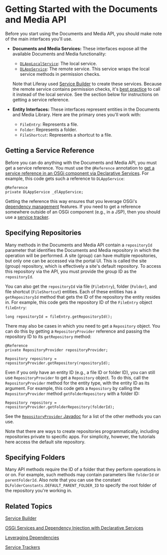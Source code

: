 # Getting Started with the Documents and Media API [](id=getting-started-with-the-documents-and-media-api)

Before you start using the Documents and Media API, you should make note of the 
main interfaces you'll use. 

-   **Documents and Media Services:** These interfaces expose all the available 
    Documents and Media functionality: 

    -   [`DLAppLocalService`](@platform-ref@/7.1-latest/javadocs/portal-kernel/com/liferay/document/library/kernel/service/DLAppLocalService.html): 
        The local service. 
    -   [`DLAppService`](@platform-ref@/7.1-latest/javadocs/portal-kernel/com/liferay/document/library/kernel/service/DLAppService.html): 
        The remote service. This service wraps the local service 
        methods in permission checks. 

    Note that Liferay used 
    [Service Builder](/develop/tutorials/-/knowledge_base/7-1/service-builder) 
    to create these services. Because the remote service contains permission 
    checks, it's 
    [best practice](/develop/tutorials/-/knowledge_base/7-1/creating-remote-services#using-service-builder-to-generate-remote-services) 
    to call it instead of the local service. See the section below for 
    instructions on getting a service reference. 

-   **Entity Interfaces:** These interfaces represent entities in the Documents 
    and Media Library. Here are the primary ones you'll work with: 

    -   `FileEntry`: Represents a file. 
    -   `Folder`: Represents a folder.
    -   `FileShortcut`: Represents a shortcut to a file.

## Getting a Service Reference [](id=getting-a-service-reference)

Before you can do anything with the Documents and Media API, you must get a 
service reference. You must use the `@Reference` annotation to 
[get a service reference in an OSGi component via Declarative Services](/develop/tutorials/-/knowledge_base/7-1/osgi-services-and-dependency-injection-with-declarative-services). 
For example, this code gets such a reference to `DLAppService`: 

    @Reference
    private DLAppService _dlAppService;

Getting the reference this way ensures that you leverage OSGi's 
[dependency management](/develop/tutorials/-/knowledge_base/7-1/leveraging-dependencies) 
features. If you need to get a reference somewhere outside of an OSGi component 
(e.g., in a JSP), then you should use a 
[service tracker](/develop/tutorials/-/knowledge_base/7-1/service-trackers). 

## Specifying Repositories [](id=specifying-repositories)

Many methods in the Documents and Media API contain a `repositoryId` parameter 
that identifies the Documents and Media repository in which the operation will 
be performed. A site (group) can have multiple repositories, but only one can be 
accessed via the portal UI. This is called the site (group) repository, which is 
effectively a site's default repository. To access this repository via the API, 
you must provide the group ID as the `repositoryId`. 

You can also get the `repositoryId` via file (`FileEntry`), folder (`Folder`), 
and file shortcut (`FileShortcut`) entities. Each of these entities has a 
`getRepositoryId` method that gets the ID of the repository the entity resides 
in. For example, this code gets the repository ID of the `FileEntry` object 
`fileEntry`: 

    long repositoryId = fileEntry.getRepositoryId();

There may also be cases in which you need to get a `Repository` object. You can 
do this by getting a `RepositoryProvider` reference and passing the repository 
ID to its `getRepository` method: 

    @Reference
    private RepositoryProvider repositoryProvider;

    Repository repository = repositoryProvider.getRepository(repositoryId);

Even if you only have an entity ID (e.g., a file ID or folder ID), you can still 
use `RepositoryProvider` to get a `Repository` object. To do this, call the 
`RepositoryProvider` method for the entity type, with the entity ID as its 
argument. For example, this code gets a `Repository` by calling the 
`RepositoryProvider` method `getFolderRepository` with a folder ID: 

    Repository repository = repositoryProvider.getFolderRepository(folderId);

See the 
[`RepositoryProvider` Javadoc](@platform-ref@/7.1-latest/javadocs/portal-kernel/com/liferay/portal/kernel/repository/RepositoryProvider.html)
for a list of the other methods you can use. 

Note that there are ways to create repositories programmatically, including 
repositories private to specific apps. For simplicity, however, the tutorials 
here access the default site repository. 

## Specifying Folders [](id=specifying-folders)

Many API methods require the ID of a folder that they perform operations in or 
on. For example, such methods may contain parameters like `folderId` or 
`parentFolderId`. Also note that you can use the constant 
`DLFolderConstants.DEFAULT_PARENT_FOLDER_ID` to specify the root folder of the 
repository you're working in. 

## Related Topics

[Service Builder](/develop/tutorials/-/knowledge_base/7-1/service-builder)

[OSGi Services and Dependency Injection with Declarative Services](/develop/tutorials/-/knowledge_base/7-1/osgi-services-and-dependency-injection-with-declarative-services)

[Leveraging Dependencies](/develop/tutorials/-/knowledge_base/7-1/leveraging-dependencies)

[Service Trackers](/develop/tutorials/-/knowledge_base/7-1/service-trackers)
